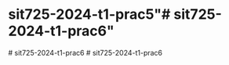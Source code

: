 # sit725-2024-t1-prac5"# sit725-2024-t1-prac6" 
#   s i t 7 2 5 - 2 0 2 4 - t 1 - p r a c 6  
 #   s i t 7 2 5 - 2 0 2 4 - t 1 - p r a c 6  
 
